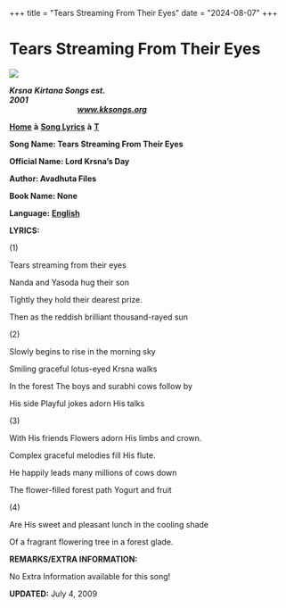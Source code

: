 +++
title = "Tears Streaming From Their Eyes"
date = "2024-08-07"
+++

# Tears Streaming From Their Eyes
**[![](http://kksongs.org/image_files/image002.jpg)](http://kksongs.org/)**

**_Krsna_** **_Kirtana Songs est. 2001_**                                                                                                                                                      **_www.kksongs.org_**

**[Home](http://kksongs.org/)** **à** **[Song Lyrics](http://kksongs.org/lyrics.html)** **à** **[T](http://kksongs.org/songs/song_t.html)**

**Song Name: Tears Streaming From Their Eyes**

**Official Name: Lord Krsna’s Day**

**Author: Avadhuta Files**

**Book Name: None**

**Language:** [**English**](http://kksongs.org/language/list/english.html)

**LYRICS:**

(1)

Tears streaming from their eyes

Nanda and Yasoda hug their son

Tightly they hold their dearest prize.

Then as the reddish brilliant thousand-rayed sun

(2)

Slowly begins to rise in the morning sky

Smiling graceful lotus-eyed Krsna walks

In the forest The boys and surabhi cows follow by

His side Playful jokes adorn His talks

(3)

With His friends Flowers adorn His limbs and crown.

Complex graceful melodies fill His flute.

He happily leads many millions of cows down

The flower-filled forest path Yogurt and fruit

(4)

Are His sweet and pleasant lunch in the cooling shade

Of a fragrant flowering tree in a forest glade.

**REMARKS/EXTRA INFORMATION:**

No Extra Information available for this song!

**UPDATED:** July 4, 2009